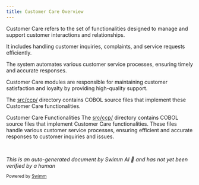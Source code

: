 ```yaml
---
title: Customer Care Overview
---
```

Customer Care refers to the set of functionalities designed to manage and support customer interactions and relationships.

It includes handling customer inquiries, complaints, and service requests efficiently.

The system automates various customer service processes, ensuring timely and accurate responses.

Customer Care modules are responsible for maintaining customer satisfaction and loyalty by providing high-quality support.

The <SwmPath>[src/ccp/](src/ccp/)</SwmPath> directory contains COBOL source files that implement these Customer Care functionalities.

Customer Care Functionalities The <SwmPath>[src/ccp/](src/ccp/)</SwmPath> directory contains COBOL source files that implement Customer Care functionalities. These files handle various customer service processes, ensuring efficient and accurate responses to customer inquiries and issues.

&nbsp;

*This is an auto-generated document by Swimm AI 🌊 and has not yet been verified by a human*

<SwmMeta version="3.0.0" repo-id="Z2l0aHViJTNBJTNBa2VsbG8lM0ElM0Fzd2ltbWlv" repo-name="kello"><sup>Powered by [Swimm](/)</sup></SwmMeta>
